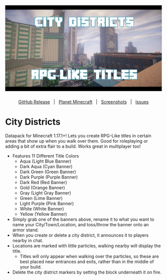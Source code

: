 <h1 id="topBanner"align="center">
  <img src=".github\resources\CityDistrictsBanner.png" alt="CityDistricts Banner" />
</h1>

<div align="center">

[GitHub Release][release]&nbsp;&nbsp;&nbsp;|&nbsp;&nbsp;&nbsp;[Planet Minecraft][planetminecraft]&nbsp;&nbsp;&nbsp;|&nbsp;&nbsp;&nbsp;[Screenshots](#screenshots)&nbsp;&nbsp;&nbsp;|&nbsp;&nbsp;&nbsp;[Issues][issues]

</div>
<h1>City Districts</h1>
Datapack for Minecraft 1.17.1+! Lets you create RPG-Like titles in certain areas that show up when you walk over them. Good for roleplaying or adding a bit of extra flair to a build. Works great in multiplayer too!<br>

- Features 11 Different Title Colors
  - Aqua (Light Blue Banner)
  - Dark Aqua (Cyan Banner)
  - Dark Green (Green Banner)
  - Dark Purple (Purple Banner)
  - Dark Red (Red Banner)
  - Gold (Orange Banner)
  - Gray (Light Gray Banner)
  - Green (Lime Banner)
  - Light Purple (Pink Banner)
  - White (White Banner)
  - Yellow (Yellow Banner)
- Simply grab one of the banners above, rename it to what you want to name your City/Town/Location, and toss/throw the banner onto an armor stand.
- When you create or delete a city district, it announces it to players nearby in chat.
- Locations are marked with little particles, walking nearby will display the title.
  - Titles will only appear when walking over the particles, so these are best placed near entrances and exits, rather than in the middle of your build.
- Delete the city district markers by setting the block underneath it on fire.

[release]:https://github.com/maxheyn/city_districts/releases/latest "Latest Release (external link)"
[issues]:https://github.com/maxheyn/city_districts/issues "Issues (external link)"
[planetminecraft]: https://www.planetminecraft.com/data-pack/city-districts-rpg-like-titles/ "Planet Minecraft Webpage (external link)"
